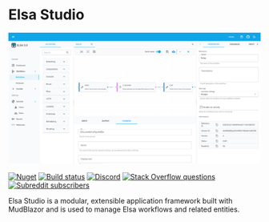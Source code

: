 # Elsa Studio

<a href="https://v3.elsaworkflows.io/">
  <p align="center">
    <img src="./artwork/screenshot-1.png" alt="Elsa Studio workflow designer">
  </p>
</a>

[![Nuget](https://img.shields.io/nuget/v/elsa)](https://www.nuget.org/packages/Elsa.Studio.Shell/)
[![Build status](https://github.com/elsa-workflows/elsa-studio/actions/workflows/packages.yml/badge.svg?branch=main)](https://github.com/elsa-workflows/elsa-studio/actions/workflows/packages.yml)
[![Discord](https://img.shields.io/discord/814605913783795763?label=chat&logo=discord)](https://discord.gg/hhChk5H472)
[![Stack Overflow questions](https://img.shields.io/badge/stackoverflow-elsa_workflows-orange.svg)]( http://stackoverflow.com/questions/tagged/elsa-workflows )
[![Subreddit subscribers](https://img.shields.io/reddit/subreddit-subscribers/elsaworkflows?style=social)](https://www.reddit.com/r/elsaworkflows/)

Elsa Studio is a modular, extensible application framework built with MudBlazor and is used to manage Elsa workflows and related entities.
